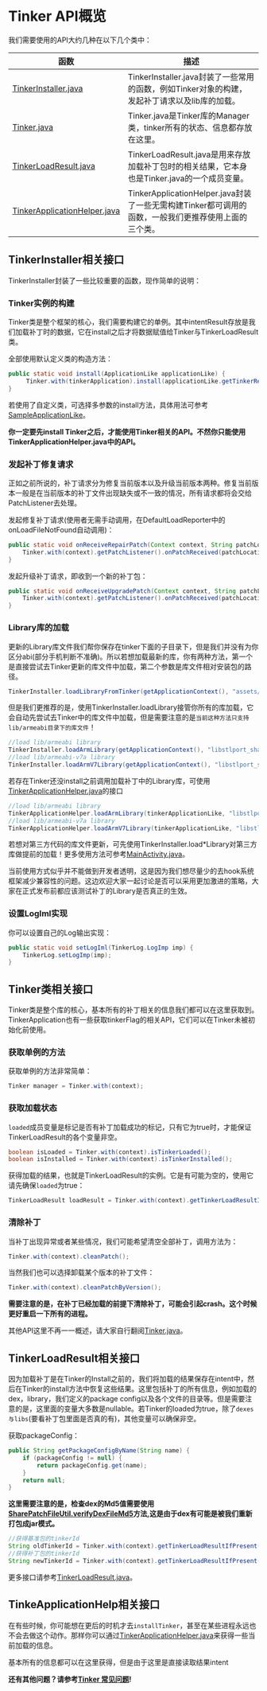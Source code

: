 Tinker API概览          
====================================
我们需要使用的API大约几种在以下几个类中：

| 函数               | 描述       | 
| ----------------- | ---------  |
| [TinkerInstaller.java](https://github.com/Tencent/tinker/blob/master/tinker-android/tinker-android-lib/src/main/java/com/tencent/tinker/lib/tinker/TinkerInstaller.java)      |TinkerInstaller.java封装了一些常用的函数，例如Tinker对象的构建，发起补丁请求以及lib库的加载。 |
| [Tinker.java](https://github.com/Tencent/tinker/blob/master/tinker-android/tinker-android-lib/src/main/java/com/tencent/tinker/lib/tinker/Tinker.java)      | Tinker.java是Tinker库的Manager类，tinker所有的状态、信息都存放在这里。 | 
| [TinkerLoadResult.java](https://github.com/Tencent/tinker/blob/master/tinker-android/tinker-android-lib/src/main/java/com/tencent/tinker/lib/tinker/TinkerLoadResult.java)      |TinkerLoadResult.java是用来存放加载补丁包时的相关结果，它本身也是Tinker.java的一个成员变量。 |
| [TinkerApplicationHelper.java](https://github.com/Tencent/tinker/blob/master/tinker-android/tinker-android-lib/src/main/java/com/tencent/tinker/lib/tinker/TinkerApplicationHelper.java)      |TinkerApplicationHelper.java封装了一些无需构建Tinker都可调用的函数，一般我们更推荐使用上面的三个类。|


## TinkerInstaller相关接口
TinkerInstaller封装了一些比较重要的函数，现作简单的说明：

### Tinker实例的构建
Tinker类是整个框架的核心，我们需要构建它的单例。其中intentResult存放是我们加载补丁时的数据，它在install之后才将数据赋值给Tinker与TinkerLoadResult类。

全部使用默认定义类的构造方法：

```java
public static void install(ApplicationLike applicationLike) {
	 Tinker.with(tinkerApplication).install(applicationLike.getTinkerResultIntent());
}
```

若使用了自定义类，可选择多参数的install方法，具体用法可参考[SampleApplicationLike](https://github.com/Tencent/tinker/blob/master/tinker-sample-android/app/src/main/java/tinker/sample/android/app/SampleApplicationLike.java)。

**你一定要先install Tinker之后，才能使用Tinker相关的API。不然你只能使用TinkerApplicationHelper.java中的API。**

### 发起补丁修复请求
正如之前所说的，补丁请求分为修复当前版本以及升级当前版本两种。修复当前版本一般是在当前版本的补丁文件出现缺失或不一致的情况，所有请求都将会交给PatchListener去处理。

发起修复补丁请求(使用者无需手动调用，在DefaultLoadReporter中的onLoadFileNotFound自动调用)：

```java
public static void onReceiveRepairPatch(Context context, String patchLocation) {
	Tinker.with(context).getPatchListener().onPatchReceived(patchLocation, false);
}
```

发起升级补丁请求，即收到一个新的补丁包：

```java
public static void onReceiveUpgradePatch(Context context, String patchLocation) {
    Tinker.with(context).getPatchListener().onPatchReceived(patchLocation, true);
}
```
### Library库的加载
更新的Library库文件我们帮你保存在tinker下面的子目录下，但是我们并没有为你区分abi(部分手机判断不准确)。所以若想加载最新的库，你有两种方法，第一个是直接尝试去Tinker更新的库文件中加载，第二个参数是库文件相对安装包的路径。

```java
TinkerInstaller.loadLibraryFromTinker(getApplicationContext(), "assets/x86", "libstlport_shared");
```

但是我们更推荐的是，使用TinkerInstaller.loadLibrary接管你所有的库加载，它会自动先尝试去Tinker中的库文件中加载，但是需要注意的是`当前这种方法只支持lib/armeabi目录下的库文件`！

```java
//load lib/armeabi library
TinkerInstaller.loadArmLibrary(getApplicationContext(), "libstlport_shared");
//load lib/armeabi-v7a library
TinkerInstaller.loadArmV7Library(getApplicationContext(), "libstlport_shared");
```

若存在Tinker还没install之前调用加载补丁中的Library库，可使用[TinkerApplicationHelper.java](https://github.com/Tencent/tinker/blob/master/tinker-android/tinker-android-lib/src/main/java/com/tencent/tinker/lib/tinker/TinkerApplicationHelper.java)的接口

```java
//load lib/armeabi library
TinkerApplicationHelper.loadArmLibrary(tinkerApplicationLike, "libstlport_shared");
//load lib/armeabi-v7a library
TinkerApplicationHelper.loadArmV7Library(tinkerApplicationLike, "libstlport_shared");
```

若想对第三方代码的库文件更新，可先使用TinkerInstaller.load\*Library对第三方库做提前的加载！更多使用方法可参考[MainActivity.java](https://github.com/Tencent/tinker/blob/master/tinker-sample-android/app/src/main/java/tinker/sample/android/app/MainActivity.java)。

当前使用方式似乎并不能做到开发者透明，这是因为我们想尽量少的去hook系统框架减少兼容性的问题。这边欢迎大家一起讨论是否可以采用更加激进的策略，大家在正式发布前都应该测试补丁的Library是否真正的生效。

### 设置LogIml实现
你可以设置自己的Log输出实现：

```java
public static void setLogIml(TinkerLog.LogImp imp) {
	TinkerLog.setLogImp(imp);
}
```

## Tinker类相关接口
Tinker类是整个库的核心，基本所有的补丁相关的信息我们都可以在这里获取到。TinkerApplication也有一些获取tinkerFlag的相关API，它们可以在Tinker未被初始化前使用。

### 获取单例的方法
获取单例的方法非常简单：

```java
Tinker manager = Tinker.with(context);
```   
### 获取加载状态
`loaded`成员变量是标记是否有补丁加载成功的标记，只有它为true时，才能保证TinkerLoadResult的各个变量非空。

```java
boolean isLoaded = Tinker.with(context).isTinkerLoaded();
boolean isInstalled = Tinker.with(context).isTinkerInstalled();

```

获得加载的结果，也就是TinkerLoadResult的实例。它是有可能为空的，使用它请先确保`loaded`为true：

```java
TinkerLoadResult loadResult = Tinker.with(context).getTinkerLoadResultIfPresent();
```
   
### 清除补丁
当补丁出现异常或者某些情况，我们可能希望清空全部补丁，调用方法为：

```java
Tinker.with(context).cleanPatch();
```   

当然我们也可以选择卸载某个版本的补丁文件：

```java
Tinker.with(context).cleanPatchByVersion();
```  

**需要注意的是，在补丁已经加载的前提下清除补丁，可能会引起crash。这个时候更好重启一下所有的进程。** 

其他API这里不再一一概述，请大家自行翻阅[Tinker.java](https://github.com/Tencent/tinker/blob/master/tinker-android/tinker-android-lib/src/main/java/com/tencent/tinker/lib/tinker/Tinker.java)。

## TinkerLoadResult相关接口
因为加载补丁是在Tinker的Install之前的，我们将加载的结果保存在intent中，然后在Tinker的install方法中恢复这些结果。这里包括补丁的所有信息，例如加载的dex，library，我们定义的package config以及各个文件的目录等。但是需要注意的是，这里面的变量大多数是nullable。若Tinker的loaded为true，除了`dexes与libs`(要看补丁包里面是否真的有)，其他变量可以确保非空。

获取packageConfig：

```java
public String getPackageConfigByName(String name) {
    if (packageConfig != null) {
        return packageConfig.get(name);
    }
    return null;
}
```  

**这里需要注意的是，检查dex的Md5值需要使用[SharePatchFileUtil.verifyDexFileMd5](https://github.com/Tencent/tinker/blob/master/tinker-android/tinker-android-loader/src/main/java/com/tencent/tinker/loader/shareutil/SharePatchFileUtil.java)方法,这是由于dex有可能是被我们重新打包成jar模式。**

```java
//获得基准包的tinkerId
String oldTinkerId = Tinker.with(context).getTinkerLoadResultIfPresent().getTinkerID();
//获得补丁包的tinkerId
String newTinkerId = Tinker.with(context).getTinkerLoadResultIfPresent().getNewTinkerID();
```  

更多接口请参考[TinkerLoadResult.java](https://github.com/Tencent/tinker/blob/master/tinker-android/tinker-android-lib/src/main/java/com/tencent/tinker/lib/tinker/TinkerLoadResult.java)。

## TinkeApplicationHelp相关接口
在有些时候，你可能想在更后的时机才去`installTinker`，甚至在某些进程永远也不会去做这个动作。那样你可以通过[TinkerApplicationHelper.java](https://github.com/Tencent/tinker/blob/master/tinker-android/tinker-android-lib/src/main/java/com/tencent/tinker/lib/tinker/TinkerApplicationHelper.java)来获得一些当前加载的信息。

基本所有的信息都可以在这里获得，但是由于这里是直接读取结果intent

**还有其他问题？请参考[Tinker 常见问题](https://github.com/Tencent/tinker/wiki/Tinker-%E5%B8%B8%E8%A7%81%E9%97%AE%E9%A2%98)!**